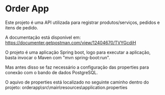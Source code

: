 # Order App

Este projeto é uma API utilizada para registrar produtos/serviços, pedidos e itens de pedido.

A documentação está disponível em:
https://documenter.getpostman.com/view/12404670/TVYGcdiH

O projeto é uma aplicação Spring boot, logo para executar a aplicação, basta invocar o Maven com "mvn spring-boot:run".

Mas antes disso se faz necessário a configuração das properties para conexão com o bando de dados PostgreSQL.

O aquivo de properties está  localizado no seguinte caminho dentro do projeto:
orderapp\src\main\resources\application.properties
